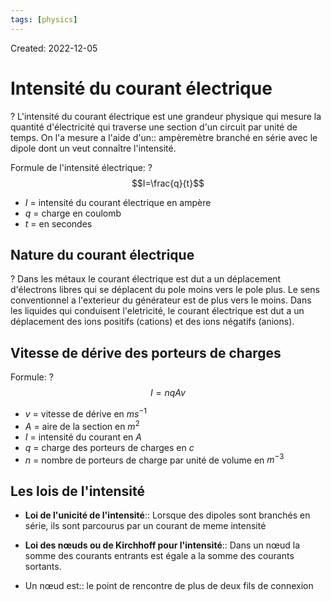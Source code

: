 ```yaml
---
tags: [physics] 
---
```

Created: 2022-12-05

# Intensité du courant électrique
?
L'intensité du courant électrique est une grandeur physique qui mesure la quantité d'électricité qui traverse une section d'un circuit par unité de temps. On l'a mesure a l'aide d'un:: ampèremètre branché en série avec le dipole dont un veut connaître l'intensité.
<!--SR:!2023-09-21,177,250-->

Formule de l'intensité électrique:
?
$$I=\frac{q}{t}$$
- $I$ = intensité du courant électrique en ampère
- $q$ = charge en coulomb
- $t$ = en secondes
<!--SR:!2023-04-28,82,230-->

## Nature du courant électrique
?
Dans les métaux le courant électrique est dut a un déplacement d'électrons libres qui se déplacent du pole moins vers le pole plus. Le sens conventionnel a l'exterieur du générateur est de plus vers le moins.
Dans les liquides qui conduisent l'eletricité, le courant électrique est dut a un déplacement des ions positifs (cations) et des ions négatifs (anions).
<!--SR:!2023-05-05,89,248-->

## Vitesse de dérive des porteurs de charges
Formule:
?
$$I=nqAv$$
- $v$ = vitesse de dérive en $ms^{-1}$
- $A$ = aire de la section en $m^{2}$
- $I$ = intensité du courant en $A$
- $q$ = charge des porteurs de charges en $c$
- $n$ = nombre de porteurs de charge par unité de volume en $m^{-3}$
<!--SR:!2023-04-08,62,208-->

## Les lois de l'intensité
- **Loi de l'unicité de l'intensité**:: Lorsque des dipoles sont branchés en série, ils sont parcourus par un courant de meme intensité
<!--SR:!2023-06-18,117,248-->
- **Loi des nœuds ou de Kirchhoff pour l'intensité**:: Dans un nœud la somme des courants entrants est égale a la somme des courants sortants.
<!--SR:!2023-07-09,107,270-->

<!--SR:!2023-04-02,67,228-->

- Un nœud est:: le point de rencontre de plus de deux fils de connexion
<!--SR:!2023-05-22,102,248-->

